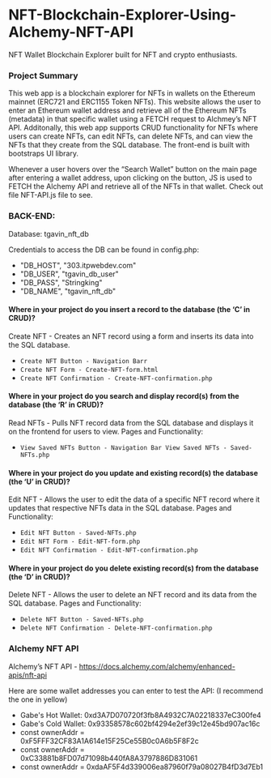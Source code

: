 # NFT-Blockchain-Explorer-Using-Alchemy-NFT-API

NFT Wallet Blockchain Explorer built for NFT and crypto enthusiasts.

### Project Summary
This web app is a blockchain explorer for NFTs in wallets on the Ethereum mainnet (ERC721 and ERC1155 Token NFTs). This website allows the user to enter an Ethereum wallet address and retrieve all of the Ethereum NFTs (metadata) in that specific wallet using a FETCH request to Alchmey’s NFT API. Additonally, this web app supports CRUD functionality for NFTs where users can create NFTs, can edit NFTs, can delete NFTs, and can view the NFTs that they create from the SQL database. The front-end is built with bootstraps UI library.

Whenever a user hovers over the “Search Wallet” button on the main page after entering a wallet address, upon clicking on the button, JS is used to FETCH the Alchemy API and retrieve all of the NFTs in that wallet. Check out file NFT-API.js file to see.

### BACK-END:
Database: tgavin_nft_db

Credentials to access the DB can be found in config.php:
- "DB_HOST", "303.itpwebdev.com"
- "DB_USER", "tgavin_db_user"
- "DB_PASS", "Stringking" 
- "DB_NAME", "tgavin_nft_db"

#### Where in your project do you insert a record to the database (the ‘C’ in CRUD)?
Create NFT - Creates an NFT record using a form and inserts its data into the SQL database.
- `Create NFT Button - Navigation Barr`
- `Create NFT Form - Create-NFT-form.html`
- `Create NFT Confirmation - Create-NFT-confirmation.php`

#### Where in your project do you search and display record(s) from the database (the ‘R’ in CRUD)?
Read NFTs - Pulls NFT record data from the SQL database and displays it on the frontend for users to view.
Pages and Functionality:
- `View Saved NFTs Button - Navigation Bar View Saved NFTs - Saved-NFTs.php`

#### Where in your project do you update and existing record(s) the database (the ‘U’ in CRUD)?
Edit NFT - Allows the user to edit the data of a specific NFT record where it updates that respective NFTs data in the SQL database.
Pages and Functionality:
- `Edit NFT Button - Saved-NFTs.php`
- `Edit NFT Form - Edit-NFT-form.php`
- `Edit NFT Confirmation - Edit-NFT-confirmation.php`

#### Where in your project do you delete existing record(s) from the database (the ‘D’ in CRUD)?
Delete NFT - Allows the user to delete an NFT record and its data from the SQL database.
Pages and Functionality:
- `Delete NFT Button - Saved-NFTs.php`
- `Delete NFT Confirmation - Delete-NFT-confirmation.php`

### Alchemy NFT API
Alchemy’s NFT API - https://docs.alchemy.com/alchemy/enhanced-apis/nft-api

Here are some wallet addresses you can enter to test the API: (I recommend the one in yellow)
- Gabe's Hot Wallet: 0xd3A7D070720f3fb8A4932C7A02218337eC300fe4
- Gabe's Cold Wallet: 0x93358578c602bf4294e2ef39c12e45bd907ac16c
- const ownerAddr = 0xF5FFF32CF83A1A614e15F25Ce55B0c0A6b5F8F2c
- const ownerAddr = 0xC33881b8FD07d71098b440fA8A3797886D831061
- const ownerAddr = 0xdaAF5F4d339006ea87960f79a08027B4fD3d7Eb1
